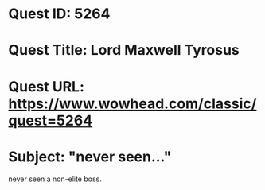 # Quest ID: 5264
# Quest Title: Lord Maxwell Tyrosus
# Quest URL: https://www.wowhead.com/classic/quest=5264
# Subject: "never seen..."
never seen a non-elite boss.
